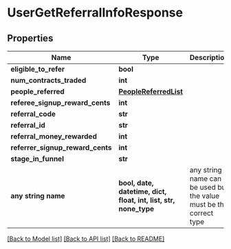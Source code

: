 # UserGetReferralInfoResponse


## Properties
Name | Type | Description | Notes
------------ | ------------- | ------------- | -------------
**eligible_to_refer** | **bool** |  | [optional] 
**num_contracts_traded** | **int** |  | [optional] 
**people_referred** | [**PeopleReferredList**](PeopleReferredList.md) |  | [optional] 
**referee_signup_reward_cents** | **int** |  | [optional] 
**referral_code** | **str** |  | [optional] 
**referral_id** | **str** |  | [optional] 
**referral_money_rewarded** | **int** |  | [optional] 
**referrer_signup_reward_cents** | **int** |  | [optional] 
**stage_in_funnel** | **str** |  | [optional] 
**any string name** | **bool, date, datetime, dict, float, int, list, str, none_type** | any string name can be used but the value must be the correct type | [optional]

[[Back to Model list]](../README.md#documentation-for-models) [[Back to API list]](../README.md#documentation-for-api-endpoints) [[Back to README]](../README.md)


